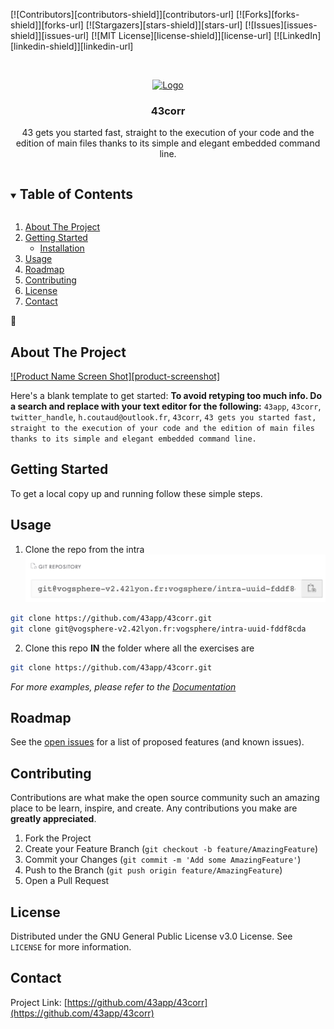 <!--
*** Thanks for checking out the Best-README-Template. If you have a suggestion
*** that would make this better, please fork the repo and create a pull request
*** or simply open an issue with the tag "enhancement".
*** Thanks again! Now go create something AMAZING! :D
***
***
***
*** To avoid retyping too much info. Do a search and replace for the following:
*** 43app, 43corr, twitter_handle, h.coutaud@outlook.fr, 43corr, 43 gets you started fast, straight to the execution of your code and the edition of main files thanks to its simple and elegant embedded command line.
-->



<!-- PROJECT SHIELDS -->
<!--
*** I'm using markdown "reference style" links for readability.
*** Reference links are enclosed in brackets [ ] instead of parentheses ( ).
*** See the bottom of this document for the declaration of the reference variables
*** for contributors-url, forks-url, etc. This is an optional, concise syntax you may use.
*** https://www.markdownguide.org/basic-syntax/#reference-style-links
-->
[![Contributors][contributors-shield]][contributors-url]
[![Forks][forks-shield]][forks-url]
[![Stargazers][stars-shield]][stars-url]
[![Issues][issues-shield]][issues-url]
[![MIT License][license-shield]][license-url]
[![LinkedIn][linkedin-shield]][linkedin-url]



<!-- PROJECT LOGO -->
<br />
<p align="center">
  <a href="https://github.com/43app/43corr">
    <img src="images/logo.png" alt="Logo" width="80" height="80">
  </a>

  <h3 align="center">43corr</h3>

  <p align="center">
    43 gets you started fast, straight to the execution of your code and the edition of main files thanks to its simple and elegant embedded command line.
    <br />

  </p>
</p>



<!-- TABLE OF CONTENTS -->
<details open="open">
  <summary><h2 style="display: inline-block">Table of Contents</h2></summary>
  <ol>
    <li>
      <a href="#about-the-project">About The Project</a>
    </li>
    <li>
      <a href="#getting-started">Getting Started</a>
      <ul>
<!--        <li><a href="#prerequisites">Prerequisites</a></li>-->
        <li><a href="#installation">Installation</a></li>
      </ul>
    </li>
    <li><a href="#usage">Usage</a></li>
    <li><a href="#roadmap">Roadmap</a></li>
    <li><a href="#contributing">Contributing</a></li>
    <li><a href="#license">License</a></li>
    <li><a href="#contact">Contact</a></li>
<!--    <li><a href="#acknowledgements">Acknowledgements</a></li> -->
  </ol>
</details>



<!-- ABOUT THE PROJECT -->
## About The Project

[![Product Name Screen Shot][product-screenshot]](https://example.com)

Here's a blank template to get started:
**To avoid retyping too much info. Do a search and replace with your text editor for the following:**
`43app`, `43corr`, `twitter_handle`, `h.coutaud@outlook.fr`, `43corr`, `43 gets you started fast, straight to the execution of your code and the edition of main files thanks to its simple and elegant embedded command line.`



<!-- GETTING STARTED -->
## Getting Started

To get a local copy up and running follow these simple steps.



<!-- USAGE EXAMPLES -->
## Usage

1. Clone the repo from the intra
![Alt text](/pics/gitrepo.png?raw=true "Git repo in intra")
```sh
git clone https://github.com/43app/43corr.git
git clone git@vogsphere-v2.42lyon.fr:vogsphere/intra-uuid-fddf8cda
```

2. Clone this repo <strong>IN</strong> the folder where all the exercises are
```sh
git clone https://github.com/43app/43corr.git
```

_For more examples, please refer to the [Documentation](https://example.com)_



<!-- ROADMAP -->
## Roadmap

See the [open issues](https://github.com/43app/43corr/issues) for a list of proposed features (and known issues).



<!-- CONTRIBUTING -->
## Contributing

Contributions are what make the open source community such an amazing place to be learn, inspire, and create. Any contributions you make are **greatly appreciated**.

1. Fork the Project
2. Create your Feature Branch (`git checkout -b feature/AmazingFeature`)
3. Commit your Changes (`git commit -m 'Add some AmazingFeature'`)
4. Push to the Branch (`git push origin feature/AmazingFeature`)
5. Open a Pull Request



<!-- LICENSE -->
## License

Distributed under the GNU General Public License v3.0 License. See `LICENSE` for more information.



<!-- CONTACT -->
## Contact

Project Link: [https://github.com/43app/43corr](https://github.com/43app/43corr)



<!-- ACKNOWLEDGEMENTS -->
<!-- ## Acknowledgements

* []()
* []()
* []()

-->



<!-- MARKDOWN LINKS & IMAGES -->
<!-- https://www.markdownguide.org/basic-syntax/#reference-style-links -->

